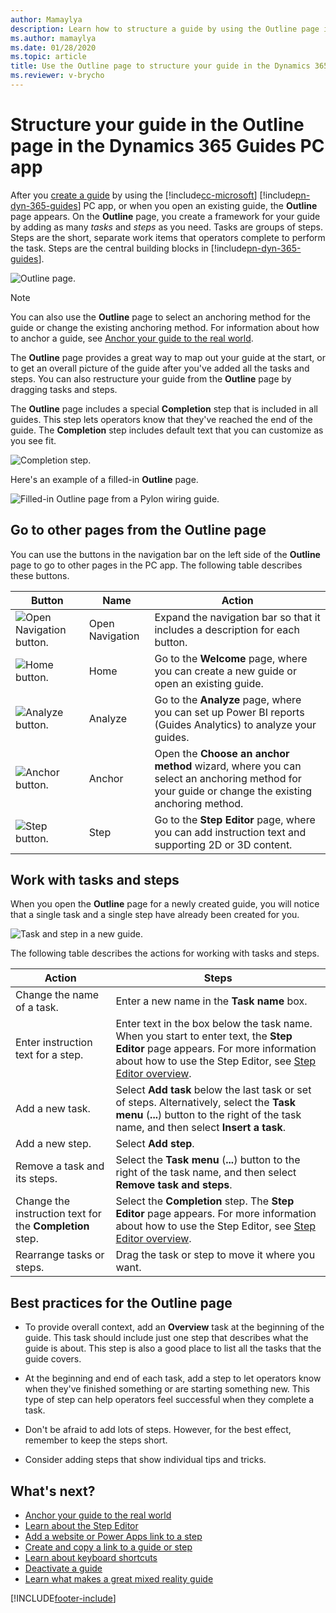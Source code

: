 ```yaml
---
author: Mamaylya
description: Learn how to structure a guide by using the Outline page in the Microsoft Dynamics 365 Guides PC app.
ms.author: mamaylya
ms.date: 01/28/2020
ms.topic: article
title: Use the Outline page to structure your guide in the Dynamics 365 Guides PC app
ms.reviewer: v-brycho
---
```


# Structure your guide in the Outline page in the Dynamics 365 Guides PC app

After you [create a guide](create-guide.md) by using the [!include[cc-microsoft](../includes/cc-microsoft.md)] [!include[pn-dyn-365-guides](../includes/pn-dyn-365-guides.md)] PC app, or when you open an existing guide, the **Outline** page appears. On the **Outline** page, you create a framework for your guide by adding as many *tasks* and *steps* as you need. Tasks are groups of steps. Steps are the short, separate work items that operators complete to perform the task. Steps are the central building blocks in [!include[pn-dyn-365-guides](../includes/pn-dyn-365-guides.md)].

![Outline page.](media/outline-page-3.PNG "Outline page")

> [!NOTE]
> You can also use the **Outline** page to select an anchoring method for the guide or change the existing anchoring method. For information about how to anchor a guide, see [Anchor your guide to the real world](anchor.md).

The **Outline** page provides a great way to map out your guide at the start, or to get an overall picture of the guide after you've added all the tasks and steps. You can also restructure your guide from the **Outline** page by dragging tasks and steps.

The **Outline** page includes a special **Completion** step that is included in all guides. This step lets operators know that they've reached the end of the guide. The **Completion** step includes default text that you can customize as you see fit.

![Completion step.](media/completion-step.PNG "Completion step")

Here's an example of a filled-in **Outline** page.

![Filled-in Outline page from a Pylon wiring guide.](media/finished-outline-page.png "Filled-in Outline page from a Pylon wiring guide")

## Go to other pages from the Outline page

You can use the buttons in the navigation bar on the left side of the **Outline** page to go to other pages in the PC app. The following table describes these buttons.

| Button | Name | Action |
|---|---|---|
| ![Open Navigation button.](media/open-navigation-button.png "Open Navigation button") | Open Navigation | Expand the navigation bar so that it includes a description for each button. |
| ![Home button.](media/home-button-pc-app.png "Home button") | Home | Go to the **Welcome** page, where you can create a new guide or open an existing guide. |
| ![Analyze button.](media/analyze-button-pc-app.png "Analyze button") | Analyze | Go to the **Analyze** page, where you can set up Power BI reports (Guides Analytics) to analyze your guides. |
| ![Anchor button.](media/anchor-button-pc-app.png "Anchor button") | Anchor | Open the **Choose an anchor method** wizard, where you can select an anchoring method for your guide or change the existing anchoring method. |
| ![Step button.](media/step-button-pc-app.png "Step button") | Step | Go to the **Step Editor** page, where you can add instruction text and supporting 2D or 3D content. |

## Work with tasks and steps

When you open the **Outline** page for a newly created guide, you will notice that a single task and a single step have already been created for you.

![Task and step in a new guide.](media/outline-page-4.png "Task and step in a new guide")

The following table describes the actions for working with tasks and steps.

| Action | Steps |
|---|---|
| Change the name of a task. | Enter a new name in the **Task name** box. |
| Enter instruction text for a step. | Enter text in the box below the task name. When you start to enter text, the **Step Editor** page appears. For more information about how to use the Step Editor, see [Step Editor overview](pc-app-step-editor-overview.md). |
| Add a new task. | Select **Add task** below the last task or set of steps. Alternatively, select the **Task menu** (**...**) button to the right of the task name, and then select **Insert a task**. |
| Add a new step. | Select **Add step**. |
| Remove a task and its steps. | Select the **Task menu** (**...**) button to the right of the task name, and then select **Remove task and steps**. |
| Change the instruction text for the **Completion** step. | Select the **Completion** step. The **Step Editor** page appears. For more information about how to use the Step Editor, see [Step Editor overview](pc-app-step-editor-overview.md). |
| Rearrange tasks or steps. | Drag the task or step to move it where you want. |

## Best practices for the Outline page

- To provide overall context, add an **Overview** task at the beginning of the guide. This task should include just one step that describes what the guide is about. This step is also a good place to list all the tasks that the guide covers.

- At the beginning and end of each task, add a step to let operators know when they've finished something or are starting something new. This type of step can help operators feel successful when they complete a task.

- Don't be afraid to add lots of steps. However, for the best effect, remember to keep the steps short.

- Consider adding steps that show individual tips and tricks.

## What's next?

- [Anchor your guide to the real world](anchor.md)
- [Learn about the Step Editor](pc-app-step-editor-overview.md)
- [Add a website or Power Apps link to a step](pc-app-website-powerapps-link.md)
- [Create and copy a link to a guide or step](pc-app-copy-link-guide-step.md)
- [Learn about keyboard shortcuts](keyboard-shortcuts-pc-app.md)
- [Deactivate a guide](pc-app-deactivate-guide.md)
- [Learn what makes a great mixed reality guide](great-guide.md)



[!INCLUDE[footer-include](../includes/footer-banner.md)]
